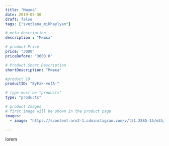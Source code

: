 ```yaml
---
title: "Мишка"
date: 2019-05-30
draft: false
tags: ["svetlana_mikhaylyan"]

# meta description
description : "Мишка"

# product Price
price: "3000"
priceBefore: "3600.0"

# Product Short Description
shortDescription: "Мишка"

#product ID
productID: "ByFak-vofA-"

# type must be "products"
type: "products"

# product Images
# first image will be shown in the product page
images:
  - image: "https://scontent-arn2-1.cdninstagram.com/v/t51.2885-15/e35/60281699_2191860077594898_1698884736732900317_n.jpg?se=7&tp=1&_nc_ht=scontent-arn2-1.cdninstagram.com&_nc_cat=106&_nc_ohc=scSPyUNCOWwAX-1guMx&oh=d7f11fbdf14c570c984e9d47b37052f0&oe=6072AEF2&ig_cache_key=MjA1NTE2NTY5NTQ0NjA4NTY5NA%3D%3D.2"

---
```

lorem
